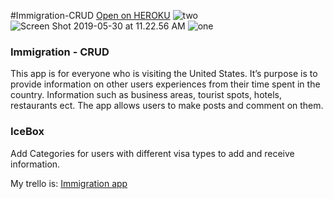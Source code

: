 #Immigration-CRUD
[Open on HEROKU](http://payamcrud.herokuapp.com)
![two](https://i.imgur.com/NLzEnYK.png)
![Screen Shot 2019-05-30 at 11.22.56 AM](https://i.imgur.com/VOL26p3.png)
![one](https://i.imgur.com/ydsOBP7.png)
### Immigration - CRUD


This app is for everyone who is visiting the United States.  It’s purpose is to provide information on other users experiences from their time spent in the country.  Information such as  business areas, tourist spots, hotels, restaurants ect. The app allows users to make posts and comment on them.



### IceBox

Add Categories for users with different visa types to add and receive information.


My trello is: [Immigration app](https://trello.com/b/l7LRvVzm/immigration)
